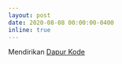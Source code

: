 ```yaml
---
layout: post
date: 2020-08-08 00:00:00-0400
inline: true
---
```


Mendirikan <a href="https://www.dapurkode.com">Dapur Kode</a>
